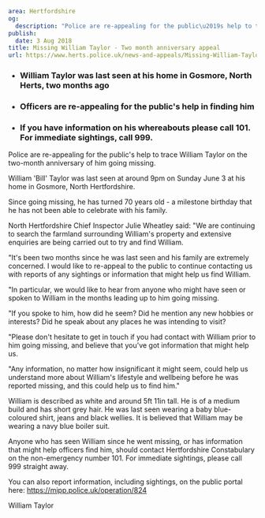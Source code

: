 ```yaml
area: Hertfordshire
og:
  description: "Police are re-appealing for the public\u2019s help to trace William Taylor on the two-month anniversary of him going missing."
publish:
  date: 3 Aug 2018
title: Missing William Taylor - Two month anniversary appeal
url: https://www.herts.police.uk/news-and-appeals/Missing-William-Taylor-Two-month-anniversary-appeal-0607MD
```

* ### William Taylor was last seen at his home in Gosmore, North Herts, two months ago

 * ### Officers are re-appealing for the public's help in finding him

 * ### If you have information on his whereabouts please call 101. For immediate sightings, call 999.

Police are re-appealing for the public's help to trace William Taylor on the two-month anniversary of him going missing.

William 'Bill' Taylor was last seen at around 9pm on Sunday June 3 at his home in Gosmore, North Hertfordshire.

Since going missing, he has turned 70 years old - a milestone birthday that he has not been able to celebrate with his family.

North Hertfordshire Chief Inspector Julie Wheatley said: "We are continuing to search the farmland surrounding William's property and extensive enquiries are being carried out to try and find William.

"It's been two months since he was last seen and his family are extremely concerned. I would like to re-appeal to the public to continue contacting us with reports of any sightings or information that might help us find William.

"In particular, we would like to hear from anyone who might have seen or spoken to William in the months leading up to him going missing.

"If you spoke to him, how did he seem? Did he mention any new hobbies or interests? Did he speak about any places he was intending to visit?

"Please don't hesitate to get in touch if you had contact with William prior to him going missing, and believe that you've got information that might help us.

"Any information, no matter how insignificant it might seem, could help us understand more about William's lifestyle and wellbeing before he was reported missing, and this could help us to find him."

William is described as white and around 5ft 11in tall. He is of a medium build and has short grey hair. He was last seen wearing a baby blue-coloured shirt, jeans and black wellies. It is believed that William may be wearing a navy blue boiler suit.

Anyone who has seen William since he went missing, or has information that might help officers find him, should contact Hertfordshire Constabulary on the non-emergency number 101. For immediate sightings, please call 999 straight away.

You can also report information, including sightings, on the public portal here: https://mipp.police.uk/operation/824

William Taylor
